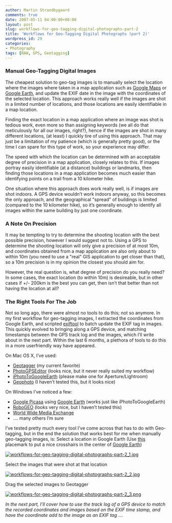 ```yaml
---
author: Martin Strandbygaard
comments: true
date: 2007-05-11 04:00:00+00:00
layout: post
slug: workflows-for-geo-tagging-digital-photographs-part-2
title: 'Workflows for Geo-Tagging Digital Photographs (part 2)'
wordpress_id: 29
categories:
- Photography
tags: [RAW, GPS, Geotagging]
---
```


### Manual Geo-Tagging Digital Images

The cheapest solution to geo-tag images is to manually select the location where the images where taken in a map application such as [Google Maps](http://maps.google.com/) or [Google Earth](http://www.strandbygaard.net/;http://earth.google.com%22), and update the EXIF date in the image with the coordinates of the selected location. This approach works really well if the images are shot in a limited number of locations, and those locations are easily identifiable in a map location.

Finding the exact location in a map application where an image was shot is tedious work, even more so than assigning keywords (we all do that meticulously for all our images, right?), hence if the images are shot in many different locations, (at least) I quickly tire of using this approach. That may just be a limitation of my patience (which is generally pretty good), or the time I can spare for this type of work, so your experience may differ.

The speed with which the location can be determined with an acceptable degree of precision in a map application, closely relates to this. If images portray easily identifiable (at a distance) buildings or landmarks, then finding those locations in a map application becomes much easier than identifying points on a trail from a 10 kilometer hike.

One situation where this approach does work really well, is if images are shot indoors. A GPS device wouldn’t work indoors anyway, so this becomes the only approach, and the geographical "spread" of buildings is limited (compared to the 10 kilometer hike), so it’s generally enough to identify all images within the same building by just one coordinate.

### A Note On Precision

It may be tempting to try to determine the shooting location with the best possible precision, however I would suggest not to. Using a GPS to determine the shooting location will only give a precision of at most 10m, and coordinates obtained from a map application are also only about to within 10m (you need to use a "real" GIS application to get closer than that), so a 10m precision is in my opinion the closest you should aim for.

However, the real question is, what degree of precision do you really need? In some cases, the exact location (to within 10m) is desireable, but in other cases if +/- 200km is the best you can get, then isn’t that better than not having the location at all?

### The Right Tools For The Job

Not so long ago, there were almost no tools to do this; not so anymore. In my first workflow for geo-tagging images, I extracted the coordinates from Google Earth, and scripted [exiftool](http://www.sno.phy.queensu.ca/%7Ephil/exiftool/) to batch update the EXIF tag in images. This quickly evolved to bringing along a GPS device, and matching timestamps between the GPS track log and the images, which I’ll write about in the next part. Within the last 6 months, a plethora of tools to do this in a more userfriendly way have appeared.

On Mac OS X, I’ve used: 

  * [Geotagger](http://craig.stanton.net.nz/software/Geotagger.html) (my current favorite)
  * [PhotoGPSEditor](http://www.mmisoftware.co.uk/pages/photogpseditor.phphttp://www.mmisoftware.co.uk/pages/photogpseditor.php) (looks nice, but it never really suited my workflow)
  * [iPhotoToGoogleEarth](http://craig.stanton.net.nz/software/iPhotoToGoogleEarth.html) (please make one for Aperture/Lightroom)
  * [Geophoto](http://www.ovolab.com/geophoto/) (I haven’t tested this, but it looks nice)

On Windows I’ve noticed a few: 

  * [Google Picasa](http://picasa.google.com/) using [Google Earth](http://earth.google.com/) (works just like iPhotoToGoogleEarth)
  * [RoboGEO](http://www.robogeo.com/home/) (looks very nice, but I haven’t tested this)
  * [World Wide Media Exchange](http://wwmx.org/)
  * …. many others I’m sure

I’ve tested pretty much every tool I’ve come across that has to do with Geo-tagging, but in the end the solution that works best for me when manually geo-tagging images, is: Select a location in Google Earth (Use [this](http://www.ogleearth.com/crosshairs.kmz) placemark to put a nice crosshairs in the center of [Google Earth](http://earth.google.com/))

[![workflows-for-geo-tagging-digital-photographs-part-2_1.jpg](http://www.strandbygaard.net/wp-content/uploads/2007/06/workflows-for-geo-tagging-digital-photographs-part-2_1.jpg)](http://www.strandbygaard.net/wp-content/uploads/2007/06/workflows-for-geo-tagging-digital-photographs-part-2_1.jpg)

Select the images that were shot at that location

[![workflows-for-geo-tagging-digital-photographs-part-2_2.jpg](http://www.strandbygaard.net/wp-content/uploads/2007/06/workflows-for-geo-tagging-digital-photographs-part-2_2.jpg)](http://www.strandbygaard.net/wp-content/uploads/2007/06/workflows-for-geo-tagging-digital-photographs-part-2_2.jpg)

Drag the selected images to Geotagger

[![workflows-for-geo-tagging-digital-photographs-part-2_3.png](http://www.strandbygaard.net/wp-content/uploads/2007/06/workflows-for-geo-tagging-digital-photographs-part-2_3.png)](http://www.strandbygaard.net/wp-content/uploads/2007/06/workflows-for-geo-tagging-digital-photographs-part-2_3.png)

_In the next part, I’ll cover how to use the track log of a GPS device to match the recorded coordinates and images based on the EXIF time stamp, and have the coordinate add to the image as an EXIF tag …._
